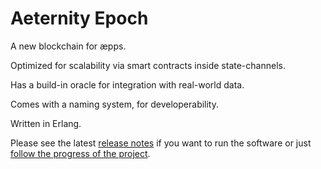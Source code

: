 Aeternity Epoch
==========

A new blockchain for æpps. 

Optimized for scalability via smart contracts inside state-channels.

Has a build-in oracle for integration with real-world data.

Comes with a naming system, for developerability. 

Written in Erlang. 

Please see the latest [release notes](RELEASE-NOTES.md) if you want to run the software or just [follow the progress of the project](https://www.pivotaltracker.com/n/projects/2124891).
